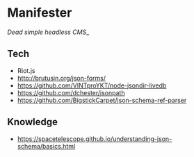 # Manifester

_Dead simple headless CMS__

## Tech
* Riot.js
* http://brutusin.org/json-forms/
* https://github.com/VINTproYKT/node-jsondir-livedb
* https://github.com/dchester/jsonpath
* https://github.com/BigstickCarpet/json-schema-ref-parser

## Knowledge
* https://spacetelescope.github.io/understanding-json-schema/basics.html
